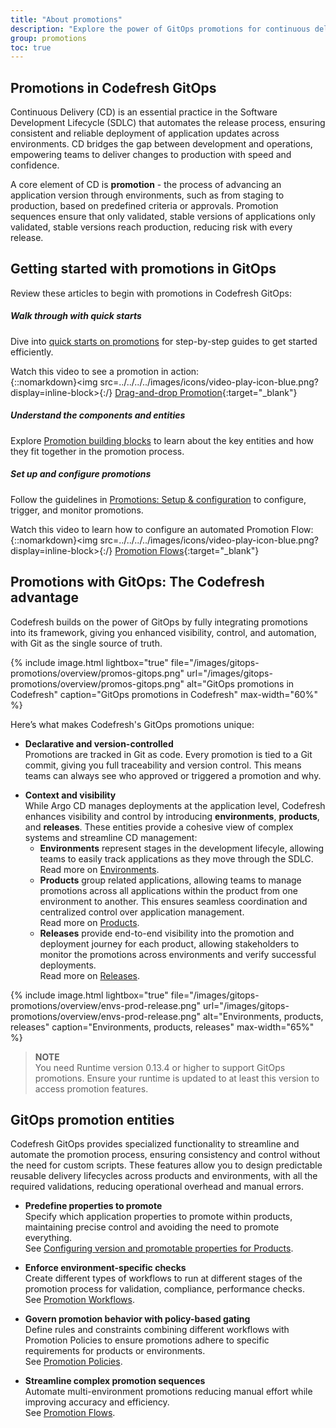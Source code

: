 ```yaml
---
title: "About promotions"
description: "Explore the power of GitOps promotions for continuous delivery"
group: promotions
toc: true
---
```


## Promotions in Codefresh GitOps
Continuous Delivery (CD) is an essential practice in the Software Development Lifecycle (SDLC) that automates the release process, ensuring consistent and reliable deployment of application updates across environments. CD bridges the gap between development and operations, empowering teams to deliver changes to production with speed and confidence.

A core element of CD is **promotion** - the process of advancing an application version through environments, such as from staging to production, based on predefined criteria or approvals. Promotion sequences ensure that only validated, stable versions of applications only validated, stable versions reach production, reducing risk with every release.

## Getting started with promotions in GitOps

Review these articles to begin with promotions in Codefresh GitOps:
##### Walk through with quick starts  
Dive into [quick starts on promotions]({{site.baseurl}}/docs/gitops-quick-start/promotions/)<!--- ({{site.baseurl}}/docs/gitops-quick-start/)--> for step-by-step guides to get started efficiently.   

Watch this video to see a promotion in action:  
{::nomarkdown}<img src=../../../../images/icons/video-play-icon-blue.png?display=inline-block>{:/} [Drag-and-drop Promotion](https://www.youtube.com/watch?v=4isYoutmRco&t=1s){:target="\_blank"}


##### Understand the components and entities 
Explore [Promotion building blocks]({{site.baseurl}}/docs/promotions/promotion-components/) to learn about the key entities and how they fit together in the promotion process.

##### Set up and configure promotions
Follow the guidelines in [Promotions: Setup & configuration]({{site.baseurl}}/docs/promotions/create-promotion-sequence/) to configure, trigger, and monitor promotions.  

Watch this video to learn how to configure an automated Promotion Flow:
{::nomarkdown}<img src=../../../../images/icons/video-play-icon-blue.png?display=inline-block>{:/} [Promotion Flows](https://www.youtube.com/watch?v=M8G-AY7FIIg&t=76s){:target="\_blank"}

## Promotions with GitOps: The Codefresh advantage
Codefresh builds on the power of GitOps by fully integrating promotions into its framework, giving you enhanced visibility, control, and automation, with Git as the single source of truth.   

{% include 
image.html 
lightbox="true" 
file="/images/gitops-promotions/overview/promos-gitops.png" 
url="/images/gitops-promotions/overview/promos-gitops.png"
alt="GitOps promotions in Codefresh" 
caption="GitOps promotions in Codefresh"
max-width="60%"
%}

Here’s what makes Codefresh's GitOps promotions unique:

* **Declarative and version-controlled**  
  Promotions are tracked in Git as code. Every promotion is tied to a Git commit, giving you full traceability and version control. This means teams can always see who approved or triggered a promotion and why.

<!--- * **Automated Git sync**  
  With GitOps, the desired state of environments is automatically synced based on the Git repository, ensuring that any promotion aligns with the latest approved application version.  -->

* **Context and visibility**  
While Argo CD manages deployments at the application level, Codefresh enhances visibility and control by introducing **environments**, **products**, and **releases**. These entities provide a cohesive view of complex systems and streamline CD management:
  * **Environments** represent stages in the development lifecyle, allowing teams to easily track applications as they move through the SDLC.  
    Read more on [Environments]({{site.baseurl}}/docs/dashboards/gitops-environments/). 
  * **Products** group related applications, allowing teams to manage promotions across all applications within the product from one environment to another. This ensures seamless coordination and centralized control over application management.   
    Read more on [Products]({{site.baseurl}}/docs/products/about-products/).
  * **Releases** provide end-to-end visibility into the promotion and deployment journey for each product, allowing stakeholders to monitor the promotions across environments and verify successful deployments.  
    Read more on [Releases]({{site.baseurl}}/docs/promotions/product-releases/).

{% include 
image.html 
lightbox="true" 
file="/images/gitops-promotions/overview/envs-prod-release.png" 
url="/images/gitops-promotions/overview/envs-prod-release.png"
alt="Environments, products, releases" 
caption="Environments, products, releases"
max-width="65%"
%}

>**NOTE**  
You need Runtime version 0.13.4 or higher to support GitOps promotions. Ensure your runtime is updated to at least this version to access  promotion features.

## GitOps promotion entities
Codefresh  GitOps provides specialized functionality to streamline and automate the promotion process, ensuring consistency and control without the need for custom scripts. These features allow you to design predictable reusable delivery lifecycles across products and environments, with all the required validations, reducing operational overhead and manual errors.

* **Predefine properties to promote**  
  Specify which application properties to promote within products, maintaining precise control and avoiding the need to promote everything.   
  See [Configuring version and promotable properties for Products]({{site.baseurl}}/docs/products/promotion-version-properties/). 

* **Enforce environment-specific checks**  
  Create different types of workflows to run at different stages of the promotion process for validation, compliance, performance checks.  
  See [Promotion Workflows]({{site.baseurl}}/docs/promotions/promotion-workflow/).  

* **Govern promotion behavior with policy-based gating**  
  Define rules and constraints combining different workflows with Promotion Policies to ensure promotions adhere to specific requirements for products or environments.  
  See [Promotion Policies]({{site.baseurl}}/docs/promotions/promotion-policy/).

* **Streamline complex promotion sequences**  
  Automate multi-environment promotions reducing manual effort while improving accuracy and efficiency.  
  See [Promotion Flows]({{site.baseurl}}/docs/promotions/promotion-flow/).




<!--- screenshot of yaml examples to differentiate and not overcrowd -->








